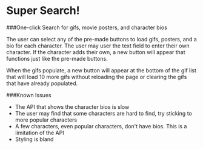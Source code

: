 # Super Search!

###One-click Search for gifs, movie posters, and character bios

The user can select any of the pre-made buttons to load gifs, posters, and a bio for each character.
The user may user the text field to enter their own character. If the character adds their own, a new button will appear that functions just like the pre-made buttons.

When the gifs populate, a new button will appear at the bottom of the gif list that will load 10 more gifs without reloading the page or clearing the gifs that have already populated.

###Known Issues
* The API that shows the character bios is slow
* The user may find that some characters are hard to find, try sticking to more popular characters
* A few characters, even popular characters, don't have bios. This is a limitation of the API
* Styling is bland
